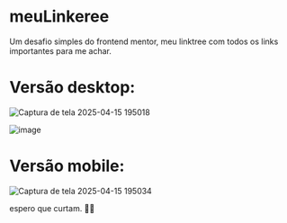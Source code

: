 # meuLinkeree
Um desafio simples do frontend mentor, meu linktree com todos os links importantes para me achar.

# Versão desktop:
![Captura de tela 2025-04-15 195018](https://github.com/user-attachments/assets/5ba13fa4-5a52-4a70-92f8-e46bbcc52496)

![image](https://github.com/user-attachments/assets/421278f9-c41b-41fc-b6de-4aebb608a74d)


# Versão mobile:

![Captura de tela 2025-04-15 195034](https://github.com/user-attachments/assets/b8840229-0f7c-42bf-b5d8-2ee9425ea57b)

espero que curtam. 💚🖤
